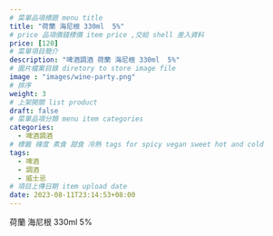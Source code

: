 ```yaml
---
# 菜單品項標題 menu title 
title: "荷蘭 海尼根 330ml  5%"
# price 品項價錢標價 item price ,交給 shell 差入資料
price: [120] 
# 菜單項目簡介 
description: "啤酒調酒 荷蘭 海尼根 330ml  5%"
# 圖片檔案目錄 diretory to store image file
image : "images/wine-party.png"
# 排序
weight: 3 
# 上架開關 list product 
draft: false
# 菜單品項分類 menu item categories 
categories:
  - 啤酒調酒 
# 標籤 辣度 素食 甜食 冷熱 tags for spicy vegan sweet hot and cold 
tags:
  - 啤酒
  - 調酒 
  - 威士忌
# 項目上傳日期 item upload date 
date: 2023-08-11T23:14:53+08:00
---
```


 荷蘭 海尼根 330ml  5%
